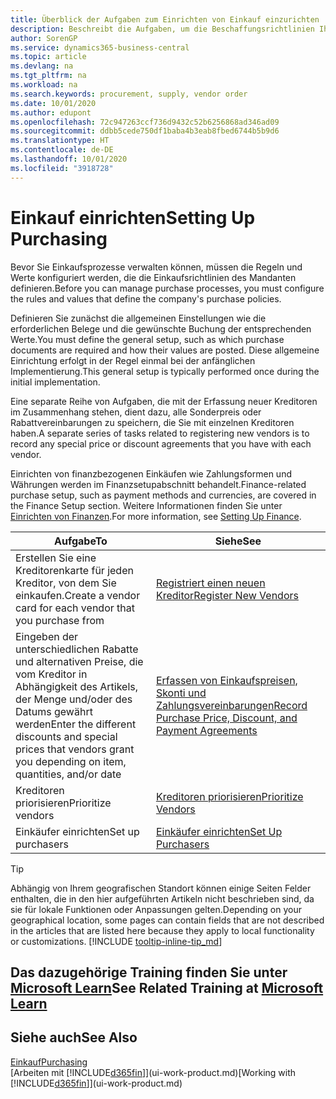 ```yaml
---
title: Überblick der Aufgaben zum Einrichten von Einkauf einzurichten | Microsoft Docs
description: Beschreibt die Aufgaben, um die Beschaffungsrichtlinien Ihres Mandanten festzulegen und Ihre Einkaufsprozesse einzurichten.
author: SorenGP
ms.service: dynamics365-business-central
ms.topic: article
ms.devlang: na
ms.tgt_pltfrm: na
ms.workload: na
ms.search.keywords: procurement, supply, vendor order
ms.date: 10/01/2020
ms.author: edupont
ms.openlocfilehash: 72c947263ccf736d9432c52b6256868ad346ad09
ms.sourcegitcommit: ddbb5cede750df1baba4b3eab8fbed6744b5b9d6
ms.translationtype: HT
ms.contentlocale: de-DE
ms.lasthandoff: 10/01/2020
ms.locfileid: "3918728"
---
```

# <a name="setting-up-purchasing"></a><span data-ttu-id="0cbb6-103">Einkauf einrichten</span><span class="sxs-lookup"><span data-stu-id="0cbb6-103">Setting Up Purchasing</span></span>
<span data-ttu-id="0cbb6-104">Bevor Sie Einkaufsprozesse verwalten können, müssen die Regeln und Werte konfiguriert werden, die die Einkaufsrichtlinien des Mandanten definieren.</span><span class="sxs-lookup"><span data-stu-id="0cbb6-104">Before you can manage purchase processes, you must configure the rules and values that define the company's purchase policies.</span></span>

<span data-ttu-id="0cbb6-105">Definieren Sie zunächst die allgemeinen Einstellungen wie die erforderlichen Belege und die gewünschte Buchung der entsprechenden Werte.</span><span class="sxs-lookup"><span data-stu-id="0cbb6-105">You must define the general setup, such as which purchase documents are required and how their values are posted.</span></span> <span data-ttu-id="0cbb6-106">Diese allgemeine Einrichtung erfolgt in der Regel einmal bei der anfänglichen Implementierung.</span><span class="sxs-lookup"><span data-stu-id="0cbb6-106">This general setup is typically performed once during the initial implementation.</span></span>

<span data-ttu-id="0cbb6-107">Eine separate Reihe von Aufgaben, die mit der Erfassung neuer Kreditoren im Zusammenhang stehen, dient dazu, alle Sonderpreis oder Rabattvereinbarungen zu speichern, die Sie mit einzelnen Kreditoren haben.</span><span class="sxs-lookup"><span data-stu-id="0cbb6-107">A separate series of tasks related to registering new vendors is to record any special price or discount agreements that you have with each vendor.</span></span>

<span data-ttu-id="0cbb6-108">Einrichten von finanzbezogenen Einkäufen wie Zahlungsformen und Währungen werden im Finanzsetupabschnitt behandelt.</span><span class="sxs-lookup"><span data-stu-id="0cbb6-108">Finance-related purchase setup, such as payment methods and currencies, are covered in the Finance Setup section.</span></span> <span data-ttu-id="0cbb6-109">Weitere Informationen finden Sie unter [Einrichten von Finanzen](finance-setup-finance.md).</span><span class="sxs-lookup"><span data-stu-id="0cbb6-109">For more information, see [Setting Up Finance](finance-setup-finance.md).</span></span>

| <span data-ttu-id="0cbb6-110">Aufgabe</span><span class="sxs-lookup"><span data-stu-id="0cbb6-110">To</span></span> | <span data-ttu-id="0cbb6-111">Siehe</span><span class="sxs-lookup"><span data-stu-id="0cbb6-111">See</span></span> |
| --- | --- |
| <span data-ttu-id="0cbb6-112">Erstellen Sie eine Kreditorenkarte für jeden Kreditor, von dem Sie einkaufen.</span><span class="sxs-lookup"><span data-stu-id="0cbb6-112">Create a vendor card for each vendor that you purchase from</span></span>|[<span data-ttu-id="0cbb6-113">Registriert einen neuen Kreditor</span><span class="sxs-lookup"><span data-stu-id="0cbb6-113">Register New Vendors</span></span>](purchasing-how-register-new-vendors.md) |
| <span data-ttu-id="0cbb6-114">Eingeben der unterschiedlichen Rabatte und alternativen Preise, die vom Kreditor in Abhängigkeit des Artikels, der Menge und/oder des Datums gewährt werden</span><span class="sxs-lookup"><span data-stu-id="0cbb6-114">Enter the different discounts and special prices that vendors grant you depending on item, quantities, and/or date</span></span> |[<span data-ttu-id="0cbb6-115">Erfassen von Einkaufspreisen, Skonti und Zahlungsvereinbarungen</span><span class="sxs-lookup"><span data-stu-id="0cbb6-115">Record Purchase Price, Discount, and Payment Agreements</span></span>](purchasing-how-record-purchase-price-discount-payment-agreements.md) |
| <span data-ttu-id="0cbb6-116">Kreditoren priorisieren</span><span class="sxs-lookup"><span data-stu-id="0cbb6-116">Prioritize vendors</span></span> |[<span data-ttu-id="0cbb6-117">Kreditoren priorisieren</span><span class="sxs-lookup"><span data-stu-id="0cbb6-117">Prioritize Vendors</span></span>](purchasing-how-prioritize-vendors.md) |
| <span data-ttu-id="0cbb6-118">Einkäufer einrichten</span><span class="sxs-lookup"><span data-stu-id="0cbb6-118">Set up purchasers</span></span> |[<span data-ttu-id="0cbb6-119">Einkäufer einrichten</span><span class="sxs-lookup"><span data-stu-id="0cbb6-119">Set Up Purchasers</span></span>](purchasing-how-setup-purchasers.md) |

> [!TIP]
> <span data-ttu-id="0cbb6-120">Abhängig von Ihrem geografischen Standort können einige Seiten Felder enthalten, die in den hier aufgeführten Artikeln nicht beschrieben sind, da sie für lokale Funktionen oder Anpassungen gelten.</span><span class="sxs-lookup"><span data-stu-id="0cbb6-120">Depending on your geographical location, some pages can contain fields that are not described in the articles that are listed here because they apply to local functionality or customizations.</span></span> [!INCLUDE [tooltip-inline-tip_md](includes/tooltip-inline-tip_md.md)]

## <a name="see-related-training-at-microsoft-learn"></a><span data-ttu-id="0cbb6-121">Das dazugehörige Training finden Sie unter [Microsoft Learn](/learn/paths/trade-get-started-dynamics-365-business-central/)</span><span class="sxs-lookup"><span data-stu-id="0cbb6-121">See Related Training at [Microsoft Learn](/learn/paths/trade-get-started-dynamics-365-business-central/)</span></span>

## <a name="see-also"></a><span data-ttu-id="0cbb6-122">Siehe auch</span><span class="sxs-lookup"><span data-stu-id="0cbb6-122">See Also</span></span>

[<span data-ttu-id="0cbb6-123">Einkauf</span><span class="sxs-lookup"><span data-stu-id="0cbb6-123">Purchasing</span></span>](purchasing-manage-purchasing.md)  
<span data-ttu-id="0cbb6-124">[Arbeiten mit [!INCLUDE[d365fin](includes/d365fin_md.md)]](ui-work-product.md)</span><span class="sxs-lookup"><span data-stu-id="0cbb6-124">[Working with [!INCLUDE[d365fin](includes/d365fin_md.md)]](ui-work-product.md)</span></span>
